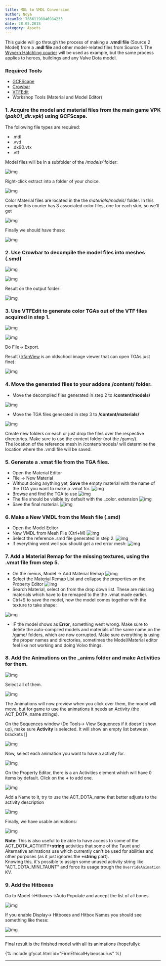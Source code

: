 ```yaml
---
title: MDL to VMDL Conversion
author: Noya
steamId: 76561198046984233
date: 28.05.2015
category: Assets
---
```


This guide will go through the process of making a **.vmdl file** (Source 2 Model) from a **.mdl file** and other model-related files from Source 1. The [Wyvern Hatchling courier](http://gfycat.com/JauntyQuickArcticwolf) will be used as example, but the same process applies to heroes, buildings and any Valve Dota model.

### Required Tools

* [GCFScape](http://nemesis.thewavelength.net/?p=26)
* [Crowbar](http://steamcommunity.com/groups/CrowbarTool/discussions/0/617328415069203029/)
* [VTFEdit](http://nemesis.thewavelength.net/index.php?c=238#p238)
* Workshop Tools (Material and Model Editor)

### 1. Acquire the **model** and **material** files from the main game VPK (*pak01_dir.vpk*) using GCFScape. 

The following file types are required:

* .mdl
* .vvd
* .dx90.vtx
* .vtf

Model files will be in a subfolder of the */models/* folder:

![img](http://puu.sh/i3ayn/10871a9310.png)

Right-click extract into a folder of your choice.

![img](http://puu.sh/i3aCO/4887dee9a8.png)

Color Material files are located in the  the *materials/models/* folder. In this example this courier has 3 associated color files, one for each skin, so we'll get 

![img](http://puu.sh/i3aCw/5df098fb34.png)

Finally we should have these:

![img](http://puu.sh/i3aF1/ac40c1028e.png)

### 2. Use Crowbar to decompile the model files into meshes (.smd)

![img](http://puu.sh/i3aHy/2c37903006.png)

![img](http://puu.sh/i3aIq/aa87bc8d72.png)

Result on the output folder:

![img](http://puu.sh/i3byq/f3640f6f4b.png)

### 3. Use VTFEdit to generate color TGAs out of the VTF files acquired in step 1.

![img](http://puu.sh/i3aJa/775179ec38.jpg)

![img](http://puu.sh/i3aKg/33590b10c1.jpg)

Do File-> Export.

Result ([IrfanView](http://www.irfanview.com/) is an oldschool image viewer that can open TGAs just fine):

![img](http://puu.sh/i3bEp/1176075e01.png)

### 4. Move the generated files to your addons **/content/** folder.

- Move the decompiled files generated in step 2 to **/content/models/**

![img](http://puu.sh/i3cT8/8962d8e943.png)

- Move the TGA files generated in step 3 to **/content/materials/**

![img](http://puu.sh/i3cQg/76e8c16b46.png)

Create new folders on each or just drop the files over the respective directories. Make sure to use the content folder (not the /game/). <br>The location of the reference mesh in /content/models/ will determine the location where the .vmdl file will be saved.

### 5. Generate a .vmat file from the TGA files. 

- Open the Material Editor
- File -> New Material
- Without doing anything yet, **Save** the empty material with the name of the TGA you want to make a .vmat for. ![img](http://puu.sh/i3d02/b647383364.png)
- Browse and find the TGA to use ![img](http://puu.sh/i3d8I/b8d0e0b25d.png) 
- The file should be visible by default with the _color. extension ![img](http://i.imgur.com/Bbu4VtP.jpg)
- Save the final material. ![img](http://i.imgur.com/Jbw6kyq.jpg)

### 6. Make a New VMDL from the Mesh file (.smd)

- Open the Model Editor
- New VMDL from Mesh File (Ctrl+M) ![img](http://puu.sh/i3gPC/eb6efe93f2.jpg)
- Select the reference .smd file generated in step 2. ![img](http://i.imgur.com/Q7VH7Nq.png)
- If everything went well you should get a red error mesh: ![img](http://i.imgur.com/MQmf1IM.jpg)

### 7. Add a Material Remap for the missing textures, using the .vmat file from step 5.

- On the menus, Model -> Add Material Remap ![img](http://i.imgur.com/NgZbK7n.png)
- Select the Material Remap List and collapse the properties on the Property Editor ![img](http://i.imgur.com/oRNgV71.png)
- Search Material, select on from the drop down list. These are missing materials which have to be remaped to the the .vmat made earlier.
- Ctrl+S to save the model, now the model comes together with the texture to take shape:

![img](http://i.imgur.com/o22c9Iy.jpg)

- IF the model shows as **Error**, something went wrong. Make sure to delete the auto-compiled models and materials of the same name on the /game/ folders, which are now corrupted. Make sure everything is using the proper names and directories, sometimes the Model/Material editor feel like not working and doing Volvo things.

### 8. Add the Animations on the _anims folder and make Activities for them.

![img](http://i.imgur.com/5BvFhPg.png)

Select all of them.

![img](http://i.imgur.com/GPPJld3.png)

The Animations will now preview when you click over them, the model will move, but for game to use the animations it needs an Activity (the ACT_DOTA_name strings).

On the Sequences window (Do Tools-> View Sequences if it doesn't show up), make sure **Activity** is selected. It will show an empty list between brackets []

![img](http://puu.sh/i3xPr/4ac46797fe.png)

Now, select each animation you want to have a activity for.

![img](http://puu.sh/i3yr7/447456fe3a.png)

On the Property Editor, there is a an Activities element which will have 0 items by default. Click on the **+** to add one.

![img](http://puu.sh/i3yyc/2bde52de31.png)

Add a Name to it, try to use the ACT_DOTA_name that better adjusts to the activity description

![img](http://puu.sh/i3yxi/2cbd4d5b16.png)

Finally, we have usable animations:

![img](http://puu.sh/i3yyc/2bde52de31.png)

**Note:** This is also useful to be able to have access to some of the ACT_DOTA_ACTIVITY+**string** activities that some of the Taunt and Alternative animations use which currently can't be used for abilities and other purposes (as it just ignores the **+string** part). <br>Knowing this, it's possible to assign some unused activity string like "ACT_DOTA_MINI_TAUNT" and force its usage trough the `OverrideAnimation` KV.

### 9. Add the Hitboxes

Go to Model->Hitboxes->Auto Populate and accept the list of all bones.

![img](http://puu.sh/i3yki/3624cba10a.png)

If you enable Display-> Hitboxes and Hitbox Names you should see something like these:

![img](http://puu.sh/i3ymK/0c24d9b35c.png)

---

Final result is the finished model with all its animations (hopefully):

{% include gfycat.html id="FirmEthicalHylaeosaurus" %}

---